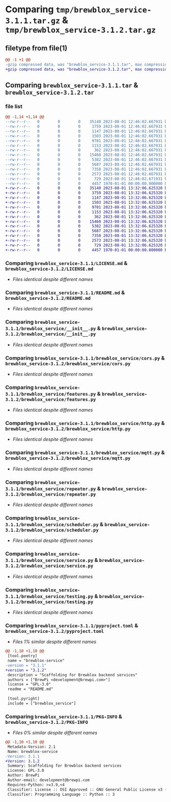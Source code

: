 # Comparing `tmp/brewblox_service-3.1.1.tar.gz` & `tmp/brewblox_service-3.1.2.tar.gz`

## filetype from file(1)

```diff
@@ -1 +1 @@
-gzip compressed data, was "brewblox_service-3.1.1.tar", max compression
+gzip compressed data, was "brewblox_service-3.1.2.tar", max compression
```

## Comparing `brewblox_service-3.1.1.tar` & `brewblox_service-3.1.2.tar`

### file list

```diff
@@ -1,14 +1,14 @@
--rw-r--r--   0        0        0    35140 2023-08-01 12:46:02.667931 brewblox_service-3.1.1/LICENSE.md
--rw-r--r--   0        0        0     3759 2023-08-01 12:46:02.667931 brewblox_service-3.1.1/README.md
--rw-r--r--   0        0        0     1147 2023-08-01 12:46:02.667931 brewblox_service-3.1.1/brewblox_service/__init__.py
--rw-r--r--   0        0        0     1503 2023-08-01 12:46:02.667931 brewblox_service-3.1.1/brewblox_service/cors.py
--rw-r--r--   0        0        0     9701 2023-08-01 12:46:02.667931 brewblox_service-3.1.1/brewblox_service/features.py
--rw-r--r--   0        0        0     1153 2023-08-01 12:46:02.667931 brewblox_service-3.1.1/brewblox_service/http.py
--rw-r--r--   0        0        0      362 2023-08-01 12:46:02.667931 brewblox_service-3.1.1/brewblox_service/models.py
--rw-r--r--   0        0        0    15460 2023-08-01 12:46:02.667931 brewblox_service-3.1.1/brewblox_service/mqtt.py
--rw-r--r--   0        0        0     5382 2023-08-01 12:46:02.667931 brewblox_service-3.1.1/brewblox_service/repeater.py
--rw-r--r--   0        0        0     5687 2023-08-01 12:46:02.667931 brewblox_service-3.1.1/brewblox_service/scheduler.py
--rw-r--r--   0        0        0     7358 2023-08-01 12:46:02.667931 brewblox_service-3.1.1/brewblox_service/service.py
--rw-r--r--   0        0        0     2573 2023-08-01 12:46:02.667931 brewblox_service-3.1.1/brewblox_service/testing.py
--rw-r--r--   0        0        0      729 2023-08-01 12:46:02.671931 brewblox_service-3.1.1/pyproject.toml
--rw-r--r--   0        0        0     4457 1970-01-01 00:00:00.000000 brewblox_service-3.1.1/PKG-INFO
+-rw-r--r--   0        0        0    35140 2023-08-01 13:32:06.625320 brewblox_service-3.1.2/LICENSE.md
+-rw-r--r--   0        0        0     3759 2023-08-01 13:32:06.625320 brewblox_service-3.1.2/README.md
+-rw-r--r--   0        0        0     1147 2023-08-01 13:32:06.625320 brewblox_service-3.1.2/brewblox_service/__init__.py
+-rw-r--r--   0        0        0     1503 2023-08-01 13:32:06.625320 brewblox_service-3.1.2/brewblox_service/cors.py
+-rw-r--r--   0        0        0     9701 2023-08-01 13:32:06.625320 brewblox_service-3.1.2/brewblox_service/features.py
+-rw-r--r--   0        0        0     1153 2023-08-01 13:32:06.625320 brewblox_service-3.1.2/brewblox_service/http.py
+-rw-r--r--   0        0        0      362 2023-08-01 13:32:06.625320 brewblox_service-3.1.2/brewblox_service/models.py
+-rw-r--r--   0        0        0    15460 2023-08-01 13:32:06.625320 brewblox_service-3.1.2/brewblox_service/mqtt.py
+-rw-r--r--   0        0        0     5382 2023-08-01 13:32:06.625320 brewblox_service-3.1.2/brewblox_service/repeater.py
+-rw-r--r--   0        0        0     5687 2023-08-01 13:32:06.625320 brewblox_service-3.1.2/brewblox_service/scheduler.py
+-rw-r--r--   0        0        0     7358 2023-08-01 13:32:06.625320 brewblox_service-3.1.2/brewblox_service/service.py
+-rw-r--r--   0        0        0     2573 2023-08-01 13:32:06.625320 brewblox_service-3.1.2/brewblox_service/testing.py
+-rw-r--r--   0        0        0      729 2023-08-01 13:32:06.625320 brewblox_service-3.1.2/pyproject.toml
+-rw-r--r--   0        0        0     4457 1970-01-01 00:00:00.000000 brewblox_service-3.1.2/PKG-INFO
```

### Comparing `brewblox_service-3.1.1/LICENSE.md` & `brewblox_service-3.1.2/LICENSE.md`

 * *Files identical despite different names*

### Comparing `brewblox_service-3.1.1/README.md` & `brewblox_service-3.1.2/README.md`

 * *Files identical despite different names*

### Comparing `brewblox_service-3.1.1/brewblox_service/__init__.py` & `brewblox_service-3.1.2/brewblox_service/__init__.py`

 * *Files identical despite different names*

### Comparing `brewblox_service-3.1.1/brewblox_service/cors.py` & `brewblox_service-3.1.2/brewblox_service/cors.py`

 * *Files identical despite different names*

### Comparing `brewblox_service-3.1.1/brewblox_service/features.py` & `brewblox_service-3.1.2/brewblox_service/features.py`

 * *Files identical despite different names*

### Comparing `brewblox_service-3.1.1/brewblox_service/http.py` & `brewblox_service-3.1.2/brewblox_service/http.py`

 * *Files identical despite different names*

### Comparing `brewblox_service-3.1.1/brewblox_service/mqtt.py` & `brewblox_service-3.1.2/brewblox_service/mqtt.py`

 * *Files identical despite different names*

### Comparing `brewblox_service-3.1.1/brewblox_service/repeater.py` & `brewblox_service-3.1.2/brewblox_service/repeater.py`

 * *Files identical despite different names*

### Comparing `brewblox_service-3.1.1/brewblox_service/scheduler.py` & `brewblox_service-3.1.2/brewblox_service/scheduler.py`

 * *Files identical despite different names*

### Comparing `brewblox_service-3.1.1/brewblox_service/service.py` & `brewblox_service-3.1.2/brewblox_service/service.py`

 * *Files identical despite different names*

### Comparing `brewblox_service-3.1.1/brewblox_service/testing.py` & `brewblox_service-3.1.2/brewblox_service/testing.py`

 * *Files identical despite different names*

### Comparing `brewblox_service-3.1.1/pyproject.toml` & `brewblox_service-3.1.2/pyproject.toml`

 * *Files 1% similar despite different names*

```diff
@@ -1,10 +1,10 @@
 [tool.poetry]
 name = "brewblox-service"
-version = "3.1.1"
+version = "3.1.2"
 description = "Scaffolding for Brewblox backend services"
 authors = ["BrewPi <development@brewpi.com>"]
 license = "GPL-3.0"
 readme = "README.md"
 
 [tool.pyright]
 include = ["brewblox_service"]
```

### Comparing `brewblox_service-3.1.1/PKG-INFO` & `brewblox_service-3.1.2/PKG-INFO`

 * *Files 0% similar despite different names*

```diff
@@ -1,10 +1,10 @@
 Metadata-Version: 2.1
 Name: brewblox-service
-Version: 3.1.1
+Version: 3.1.2
 Summary: Scaffolding for Brewblox backend services
 License: GPL-3.0
 Author: BrewPi
 Author-email: development@brewpi.com
 Requires-Python: >=3.9,<4
 Classifier: License :: OSI Approved :: GNU General Public License v3 (GPLv3)
 Classifier: Programming Language :: Python :: 3
```

